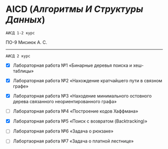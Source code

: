 # AICD (*Алгоритмы И Структуры Данных*)
` АИСД 1-2 курс `

ПО-9 Мисиюк А. С.

---

` АИСД 2 курс `

- [x] Лабораторная работа №1 «Бинарные деревья поиска и хеш-таблицы»
- [x] Лабораторная работа №2 «Нахождение кратчайшего пути в связном графе»
- [x] Лабораторная работа №3 «Находение минимального остовного дерева связанного неориентированного графа»
- [ ] Лабораторная работа №4 «Построение кодов Хаффмана»
- [x] Лабораторная работа №5 «Поиск с возвратом (Backtracking)»
- [ ] Лабораторная работа №6 «Задача о рюкзаке»
- [ ] Лабортаорная работа №7 «Задача о платной лестнице»

